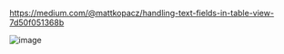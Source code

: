 https://medium.com/@mattkopacz/handling-text-fields-in-table-view-7d50f051368b



![image](https://user-images.githubusercontent.com/81428296/154213246-0de63893-a173-427d-8d86-5efd2a50c349.png)
